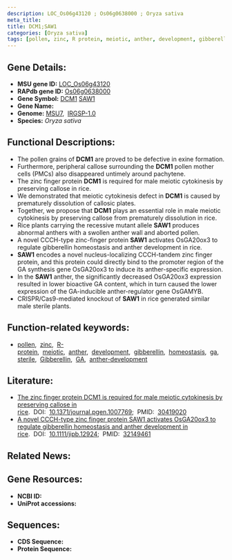 ```yaml
---
description: LOC_Os06g43120 ; Os06g0638000 ; Oryza sativa
meta_title:
title: DCM1;SAW1
categories: [Oryza sativa]
tags: [pollen, zinc, R protein, meiotic, anther, development, gibberellin, homeostasis,  ga , sterile, Gibberellin, GA, anther development]
---
```


## Gene Details:
- **MSU gene ID:** [LOC_Os06g43120](http://rice.uga.edu/cgi-bin/ORF_infopage.cgi?orf=LOC_Os06g43120)  
- **RAPdb gene ID:** [Os06g0638000](https://rapdb.dna.affrc.go.jp/locus/?name=Os06g0638000)  
- **Gene Symbol:** <u>DCM1</u>&nbsp;<u>SAW1</u>
- **Gene Name:**
- **Genome:**  [MSU7](http://rice.uga.edu/),&nbsp;&nbsp;[IRGSP-1.0](https://rapdb.dna.affrc.go.jp/download/irgsp1.html)
- **Species:** *Oryza sativa*

## Functional Descriptions:
   - The pollen grains of **DCM1** are proved to be defective in exine formation.
   - Furthermore, peripheral callose surrounding the **DCM1** pollen mother cells (PMCs) also disappeared untimely around pachytene.
   - The zinc finger protein **DCM1** is required for male meiotic cytokinesis by preserving callose in rice.
   - We demonstrated that meiotic cytokinesis defect in **DCM1** is caused by prematurely dissolution of callosic plates.
   - Together, we propose that **DCM1** plays an essential role in male meiotic cytokinesis by preserving callose from prematurely dissolution in rice.
   - Rice plants carrying the recessive mutant allele **SAW1** produces abnormal anthers with a swollen anther wall and aborted pollen.
   - A novel CCCH-type zinc-finger protein **SAW1** activates OsGA20ox3 to regulate gibberellin homeostasis and anther development in rice.
   - **SAW1** encodes a novel nucleus-localizing CCCH-tandem zinc finger protein, and this protein could directly bind to the promoter region of the GA synthesis gene OsGA20ox3 to induce its anther-specific expression.
   - In the **SAW1** anther, the significantly decreased OsGA20ox3 expression resulted in lower bioactive GA content, which in turn caused the lower expression of the GA-inducible anther-regulator gene OsGAMYB.
   - CRISPR/Cas9-mediated knockout of **SAW1** in rice generated similar male sterile plants.

## Function-related keywords:
   - [pollen](/tags/pollen/),&nbsp;&nbsp;[zinc](/tags/zinc/),&nbsp;&nbsp;[R-protein](/tags/R-protein/),&nbsp;&nbsp;[meiotic](/tags/meiotic/),&nbsp;&nbsp;[anther](/tags/anther/),&nbsp;&nbsp;[development](/tags/development/),&nbsp;&nbsp;[gibberellin](/tags/gibberellin/),&nbsp;&nbsp;[homeostasis](/tags/homeostasis/),&nbsp;&nbsp;[ga](/tags/ga/),&nbsp;&nbsp;[sterile](/tags/sterile/),&nbsp;&nbsp;[Gibberellin](/tags/Gibberellin/),&nbsp;&nbsp;[GA](/tags/GA/),&nbsp;&nbsp;[anther-development](/tags/anther-development/)

## Literature:
   - [The zinc finger protein DCM1 is required for male meiotic cytokinesis by preserving callose in rice](https://www.doi.org/10.1371/journal.pgen.1007769).&nbsp;&nbsp;DOI:&nbsp;&nbsp;[10.1371/journal.pgen.1007769](https://www.doi.org/10.1371/journal.pgen.1007769);&nbsp;&nbsp;PMID:&nbsp;&nbsp;[30419020](https://pubmed.ncbi.nlm.nih.gov/30419020/)
   - [A novel CCCH-type zinc finger protein SAW1 activates OsGA20ox3 to regulate gibberellin homeostasis and anther development in rice](https://www.doi.org/10.1111/jipb.12924).&nbsp;&nbsp;DOI:&nbsp;&nbsp;[10.1111/jipb.12924](https://www.doi.org/10.1111/jipb.12924);&nbsp;&nbsp;PMID:&nbsp;&nbsp;[32149461](https://pubmed.ncbi.nlm.nih.gov/32149461/)

## Related News:

## Gene Resources:
- **NCBI ID:**  []()
- **UniProt accessions:** [](https://www.uniprot.org/uniprotkb//entry)

## Sequences:
- **CDS Sequence:**
- **Protein Sequence:**
